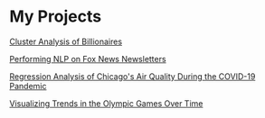 # My Projects
[Cluster Analysis of Billionaires](https://github.com/arosenblum1/arosenblum1/blob/gh-pages/billionaires.md)

[Performing NLP on Fox News Newsletters](https://github.com/arosenblum1/arosenblum1/blob/gh-pages/foxnews.md)

[Regression Analysis of Chicago's Air Quality During the COVID-19 Pandemic](https://arosenblum1.github.io/arosenblum1/airquality/)

[Visualizing Trends in the Olympic Games Over Time](https://arosenblum1.github.io/arosenblum1/olympics/)
